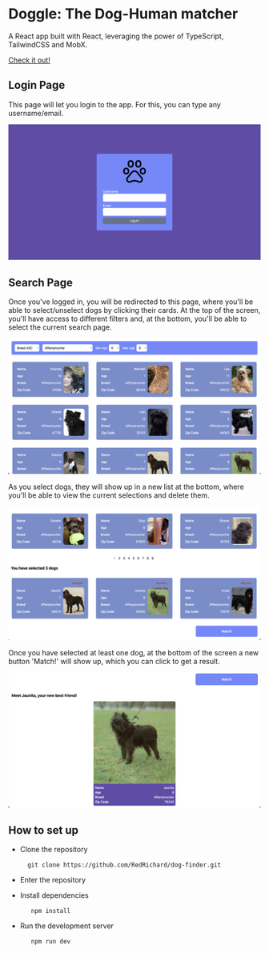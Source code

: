 # Doggle: The Dog-Human matcher

A React app built with React, leveraging the power of TypeScript, TailwindCSS and MobX.

<a href="https://doggle-matcher.netlify.app">Check it out!</a>

## Login Page

This page will let you login to the app. For this, you can type any username/email.

<img src="https://github.com/RedRichard/dog-finder/blob/main/public/Login.png" width="600"/>

## Search Page

Once you've logged in, you will be redirected to this page, where you'll be able to select/unselect dogs by clicking their cards. At the top of the screen, you'll have access to different filters and, at the bottom, you'll be able to select the current search page.

<img src="https://github.com/RedRichard/dog-finder/blob/main/public/Search1.png" width="600"/>

As you select dogs, they will show up in a new list at the bottom, where you'll be able to view the current selections and delete them.

<img src="https://github.com/RedRichard/dog-finder/blob/main/public/Search2.png" width="600"/>

Once you have selected at least one dog, at the bottom of the screen a new button 'Match!' will show up, which you can click to get a result.

<img src="https://github.com/RedRichard/dog-finder/blob/main/public/Search3.png" width="600"/>

## How to set up

- Clone the repository

        git clone https://github.com/RedRichard/dog-finder.git

- Enter the repository

- Install dependencies

         npm install

- Run the development server

         npm run dev
